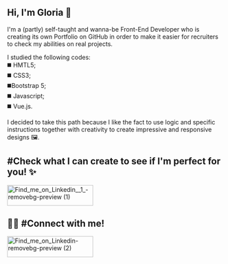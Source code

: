 Hi, I'm Gloria 👋 
------------------------
I'm a (partly) self-taught and wanna-be Front-End Developer who is creating its own Portfolio on GitHub in order to make it easier for recruiters to check my abilities on real projects.

I studied the following codes:<br>
◼️​ HMTL5;<br>
◼️​ CSS3;<br>
◼️​ Bootstrap 5;<br>
◼️​ Javascript;<br>
◼️​ Vue.js.<br>

I decided to take this path because I like the fact to use logic and specific instructions together with creativity to create impressive and responsive designs 🖼️.

#Check what I can create to see if I'm perfect for you! ✨​
-------------------------
<a href="https://github.com/GloriaA88?tab=repositories">
<img width="200" height="48" alt="Find_me_on_Linkedin__1_-removebg-preview (1)" src="https://github.com/user-attachments/assets/c4f8253e-e270-4882-ae7d-fa445ace3ab0" />
</a>

🤝🏻 #Connect with me!​
-------------------------
<a href="https://www.linkedin.com/in/gloria-aiello/">
<img width="200" height="49" alt="Find_me_on_Linkedin-removebg-preview (2)" src="https://github.com/user-attachments/assets/67a5105f-e24c-4929-9b59-fdc7bf3f0674" />
</a>

<!---
GloriaA88/GloriaA88 is a ✨ special ✨ repository because its `README.md` (this file) appears on your GitHub profile.
You can click the Preview link to take a look at your changes.
--->
